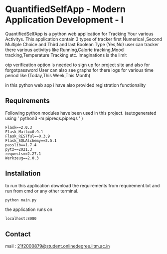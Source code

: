 # QuantifiedSelfApp - Modern Application Development - I 

QuantifiedSelfApp is a python web application for Tracking Your various Activitys.
This application contain 3 types of tracker first Numerical ,Second Multiple Choice and Third and last Boolean Type (Yes,No)
user can tracker there various activitys like Running,Calorie tracking,Mood tracking,Temperature Tracking etc. 
Imaginations is the limit 

otp verification option is needed to sign up for project site and also for forgotpassword
User can also see graphs for there logs for various time period like (Today,This Week,This Month)

in this python web app i have also provided registration functionality
## Requirements
Following python modules have been used in this project.
(autogenerated using ' python3 -m  pipreqs.pipreqs '  )
```terminal
Flask==2.0.3
Flask_Mail==0.9.1
Flask_RESTful==0.3.9
Flask_SQLAlchemy==2.5.1
passlib==1.7.4
pytz==2021.3
requests==2.27.1
Werkzeug==2.0.3

```
## Installation
to run this application download the requirements from requirement.txt and run from cmd or any other terminal.
```cmd
python main.py
```
the application runs on
```buildoutcfg
localhost:8080
```




## Contact
mail : 21f2000879@student.onlinedegree.iitm.ac.in
